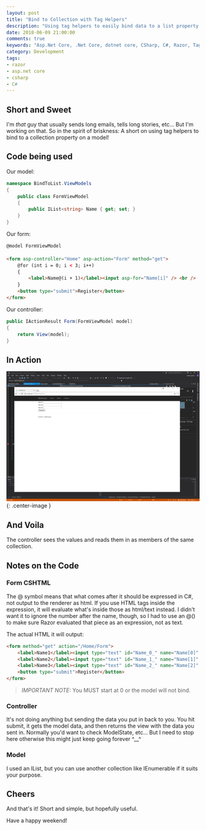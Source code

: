 ```yaml
---
layout: post
title: "Bind to Collection with Tag Helpers"
description: "Using tag helpers to easily bind data to a list property of a model"
date: 2018-06-09 21:00:00
comments: true
keywords: "Asp.Net Core, .Net Core, dotnet core, CSharp, C#, Razor, Tag Helpers"
category: Development
tags:
- razor
- asp.net core
- csharp
- C#
---
```


## Short and Sweet

I'm *that* guy that usually sends long emails, tells long stories, etc... But I'm working on that. So in the spirit of briskness: A short on using tag helpers to bind to a collection property on a model!

## Code being used

Our model:
``` csharp
namespace BindToList.ViewModels
{
    public class FormViewModel
    {
        public IList<string> Name { get; set; }
    }
}
```

Our form:
``` html
@model FormViewModel

<form asp-controller="Home" asp-action="Form" method="get">
    @for (int i = 0; i < 3; i++)
    {
        <label>Name@(i + 1)</label><input asp-for="Name[i]" /> <br />
    }
    <button type="submit">Register</button>
</form>
```

Our controller:
``` csharp
public IActionResult Form(FormViewModel model)
{
    return View(model);
}
```

## In Action

![](/assets/images/taghelper_list/bindtolist.gif){: .center-image }

## And Voila

The controller sees the values and reads them in as members of the same collection.

## Notes on the Code

### Form CSHTML

The @ symbol means that what comes after it should be expressed in C#, not output to the renderer as html. If you use HTML tags inside the expression, it will evaluate what's inside those as html/text instead. I didn't want it to ignore the number after the name, though, so I had to use an @() to make sure Razor evaluated that piece as an expression, not as text.

The actual HTML it will output:

``` html
<form method="get" action="/Home/Form">
    <label>Name1</label><input type="text" id="Name_0_" name="Name[0]" value="" /> <br />
    <label>Name2</label><input type="text" id="Name_1_" name="Name[1]" value="" /> <br />
    <label>Name3</label><input type="text" id="Name_2_" name="Name[2]" value="" /> <br />
    <button type="submit">Register</button>
</form>
```

>*IMPORTANT NOTE:* You MUST start at 0 or the model will not bind.

### Controller

It's not doing anything but sending the data you put in back to you. You hit submit, it gets the model data, and then returns the view with the data you sent in. Normally you'd want to check ModelState, etc... But I need to stop here otherwise this might just keep going forever ^__^

### Model

I used an IList, but you can use another collection like IEnumerable if it suits your purpose.

## Cheers

And that's it! Short and simple, but hopefully useful.

Have a happy weekend! 